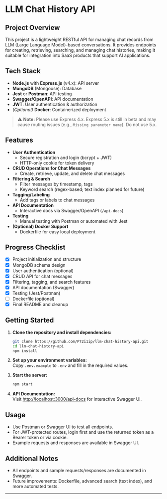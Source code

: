 # LLM Chat History API

## Project Overview

This project is a lightweight RESTful API for managing chat records from LLM (Large Language Model)-based conversations. It provides endpoints for creating, retrieving, searching, and managing chat histories, making it suitable for integration into SaaS products that support AI applications.

## Tech Stack

- **Node.js** with **Express.js** (v4.x): API server
- **MongoDB** (Mongoose): Database
- **Jest** or **Postman**: API testing
- **Swagger/OpenAPI**: API documentation
- **JWT**: User authentication & authorization
- _(Optional)_ **Docker**: Containerized deployment

> ⚠️ **Note:** Please use Express 4.x. Express 5.x is still in beta and may cause routing issues (e.g., `Missing parameter name`). Do not use 5.x.

## Features

- **User Authentication**
  - Secure registration and login (bcrypt + JWT)
  - HTTP-only cookie for token delivery
- **CRUD Operations for Chat Messages**
  - Create, retrieve, update, and delete chat messages
- **Filtering & Search**
  - Filter messages by timestamp, tags
  - Keyword search (regex-based; text index planned for future)
- **Tagging/Labeling**
  - Add tags or labels to chat messages
- **API Documentation**
  - Interactive docs via Swagger/OpenAPI (`/api-docs`)
- **Testing**
  - Manual testing with Postman or automated with Jest
- **(Optional) Docker Support**
  - Dockerfile for easy local deployment

## Progress Checklist

- [x] Project initialization and structure
- [x] MongoDB schema design
- [x] User authentication (optional)
- [x] CRUD API for chat messages
- [x] Filtering, tagging, and search features
- [x] API documentation (Swagger)
- [x] Testing (Jest/Postman)
- [ ] Dockerfile (optional)
- [x] Final README and cleanup

## Getting Started

1. **Clone the repository and install dependencies:**

   ```bash
   git clone https://github.com/P72i1ip/llm-chat-history-api.git
   cd llm-chat-history-api
   npm install
   ```

2. **Set up your environment variables:**  
   Copy `.env.example` to `.env` and fill in the required values.

3. **Start the server:**

   ```bash
   npm start
   ```

4. **API Documentation:**  
   Visit [http://localhost:3000/api-docs](http://localhost:3000/api-docs) for interactive Swagger UI.

## Usage

- Use Postman or Swagger UI to test all endpoints.
- For JWT-protected routes, login first and use the returned token as a Bearer token or via cookie.
- Example requests and responses are available in Swagger UI.

## Additional Notes

- All endpoints and sample requests/responses are documented in Swagger.
- Future improvements: Dockerfile, advanced search (text index), and more automated tests.

---
